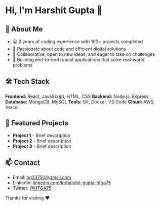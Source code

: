 # Hi, I'm Harshit Gupta 👋

## 🌟 About Me

- 💻 2 years of coding experience with 100+ projects completed
- 🚀 Passionate about code and efficient digital solutions
- 🤝 Collaborative, open to new ideas, and eager to take on challenges
- 🎯 Building end-to-end robust applications that solve real-world problems

## 🛠️ Tech Stack

**Frontend:** React, JavaScript, HTML, CSS
**Backend:** Node.js, Express
**Database:** MongoDB, MySQL
**Tools:** Git, Docker, VS Code
**Cloud:** AWS, Vercel

## 🚀 Featured Projects

- **Project 1** - Brief description
- **Project 2** - Brief description
- **Project 3** - Brief description

## 📫 Contact

- Email: hg23750@gmail.com
- LinkedIn: [linkedin.com/in/harshit-gupta-htga75](https://www.linkedin.com/in/harshit-gupta-htga75)
- Twitter: [@HTGA75](https://twitter.com/HTGA75)

Thanks for visiting ❤️

